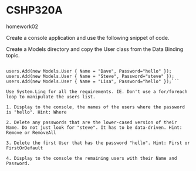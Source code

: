 # CSHP320A

homework02

Create a console application and use the following snippet of code.

Create a Models directory and copy the User class from the Data Binding topic.

```var users = new List<Models.User>();

users.Add(new Models.User { Name = "Dave", Password="hello" });
users.Add(new Models.User { Name = "Steve", Password="steve" });
users.Add(new Models.User { Name = "Lisa", Password="hello" });```

Use System.Linq for all the requirements. IE. Don't use a for/foreach loop to manipulate the users list.

1. Display to the console, the names of the users where the password is "hello". Hint: Where

2. Delete any passwords that are the lower-cased version of their Name. Do not just look for "steve". It has to be data-driven. Hint: Remove or RemoveAll

3. Delete the first User that has the password "hello". Hint: First or FirstOrDefault

4. Display to the console the remaining users with their Name and Password.